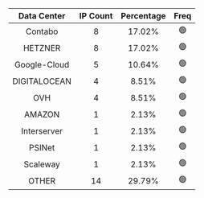 | Data Center | IP Count | Percentage | Freq |
|:------------:|:--------:|:-----------:|:-----:|
| Contabo | 8 | 17.02% | 🟢 |
| HETZNER | 8 | 17.02% | 🟢 |
| Google-Cloud | 5 | 10.64% | 🟢 |
| DIGITALOCEAN | 4 | 8.51% | 🟢 |
| OVH | 4 | 8.51% | 🟢 |
| AMAZON | 1 | 2.13% | 🟢 |
| Interserver | 1 | 2.13% | 🟢 |
| PSINet | 1 | 2.13% | 🟢 |
| Scaleway | 1 | 2.13% | 🟢 |
| OTHER | 14 | 29.79% | 🟢 |